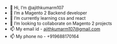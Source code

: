 - 👋 Hi, I’m @ajithkumarm107
- 👀 I’m a Magento 2 Backend developer
- 🌱 I’m currently learning css and react
- 💞️ I’m looking to collaborate on Magento 2 projects
- 📫 My email id - ajithkumarm107@gmail.com
- 📫 My phone no - +919688170164

<!---
ajithkumarm107/ajithkumarm107 is a ✨ special ✨ repository because its `README.md` (this file) appears on your GitHub profile.
You can click the Preview link to take a look at your changes.
--->
